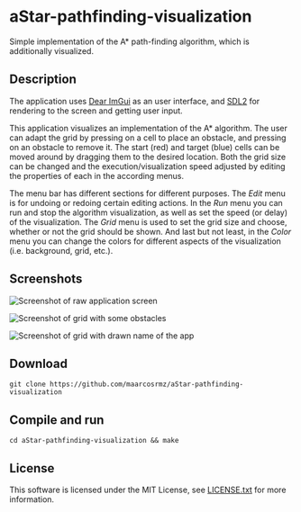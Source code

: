 # aStar-pathfinding-visualization
Simple implementation of the A* path-finding algorithm, which is additionally visualized.

## Description
The application uses [Dear ImGui](https://github.com/ocornut/imgui) as an user interface, and [SDL2](https://github.com/libsdl-org/SDL) for rendering to the screen and getting user input.

This application visualizes an implementation of the A* algorithm. The user can adapt the grid by pressing on a cell to place an obstacle, and pressing on an obstacle to remove it. The start (red) and target (blue) cells can be moved around by dragging them to the desired location. Both the grid size can be changed and the execution/visualization speed adjusted by editing the properties of each in the according menus.

The menu bar has different sections for different purposes. The _Edit_ menu is for undoing or redoing certain editing actions. In the _Run_ menu you can run and stop the algorithm visualization, as well as set the speed (or delay) of the visualization. The _Grid_ menu is used to set the grid size and choose, whether or not the grid should be shown. And last but not least, in the _Color_ menu you can change the colors for different aspects of the visualization (i.e. background, grid, etc.).

## Screenshots
![Screenshot of raw application screen](https://raw.githubusercontent.com/maarcosrmz/aStar-pathfinding-visualization/main/screenshots/AStar1.png)

![Screenshot of grid with some obstacles](https://raw.githubusercontent.com/maarcosrmz/aStar-pathfinding-visualization/main/screenshots/AStar2.png)

![Screenshot of grid with drawn name of the app](https://raw.githubusercontent.com/maarcosrmz/aStar-pathfinding-visualization/main/screenshots/AStar3.png)

## Download
```
git clone https://github.com/maarcosrmz/aStar-pathfinding-visualization
```

## Compile and run
```
cd aStar-pathfinding-visualization && make
```

## License
This software is licensed under the MIT License, see [LICENSE.txt](https://github.com/maarcosrmz/aStar-pathfinding-visualization/blob/master/LICENSE.txt) for more information.
